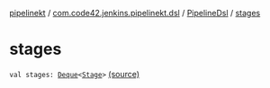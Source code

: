 [pipelinekt](../../index.md) / [com.code42.jenkins.pipelinekt.dsl](../index.md) / [PipelineDsl](index.md) / [stages](./stages.md)

# stages

`val stages: `[`Deque`](https://docs.oracle.com/javase/6/docs/api/java/util/Deque.html)`<`[`Stage`](../../com.code42.jenkins.pipelinekt.core.stage/-stage/index.md)`>` [(source)](https://github.com/code42/pipelinekt/tree/master/dsl/src/main/kotlin/com/code42/jenkins/pipelinekt/dsl/PipelineDsl.kt#L66)